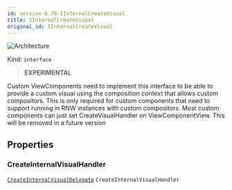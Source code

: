 ```yaml
---
id: version-0.79-IInternalCreateVisual
title: IInternalCreateVisual
original_id: IInternalCreateVisual
---
```


![Architecture](https://img.shields.io/badge/architecture-new_only-blue)

Kind: `interface`

> **EXPERIMENTAL**

Custom ViewComponents need to implement this interface to be able to provide a custom visual using the composition context that allows custom compositors. This is only required for custom components that need to support running in RNW instances with custom compositors. Most custom components can just set CreateVisualHandler on ViewComponentView. This will be removed in a future version

## Properties
### CreateInternalVisualHandler
 [`CreateInternalVisualDelegate`](CreateInternalVisualDelegate) `CreateInternalVisualHandler`
